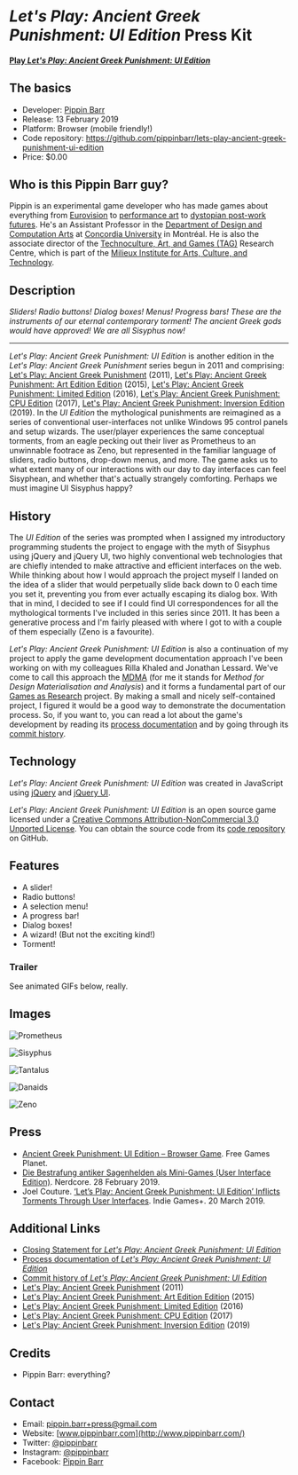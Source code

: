 # _Let's Play: Ancient Greek Punishment: UI Edition_ Press Kit

#### [Play _Let's Play: Ancient Greek Punishment: UI Edition_](https://pippinbarr.github.io/lets-play-ancient-greek-punishment-ui-edition)

## The basics

* Developer: [Pippin Barr](http://www.pippinbarr.com/)
* Release: 13 February 2019
* Platform: Browser (mobile friendly!)
* Code repository: https://github.com/pippinbarr/lets-play-ancient-greek-punishment-ui-edition
* Price: $0.00

## Who is this Pippin Barr guy?

Pippin is an experimental game developer who has made games about everything from [Eurovision](http://www.pippinbarr.com/2012/03/27/epic-sax-game/) to [performance art](http://www.pippinbarr.com/2011/09/14/the-artist-is-present/) to [dystopian post-work futures](http://www.pippinbarr.com/games/2017/07/03/it-is-as-if-you-were-doing-work.html). He's an Assistant Professor in the [Department of Design and Computation Arts](http://www.concordia.ca/finearts/design.html) at [Concordia University](http://www.concordia.ca/) in Montréal. He is also the associate director of the [Technoculture, Art, and Games (TAG)](http://tag.hexagram.ca/) Research Centre, which is part of the [Milieux Institute for Arts, Culture, and Technology](http://milieux.concordia.ca/).

## Description

_Sliders! Radio buttons! Dialog boxes! Menus! Progress bars! These are the instruments of our eternal contemporary torment! The ancient Greek gods would have approved! We are all Sisyphus now!_

---

_Let's Play: Ancient Greek Punishment: UI Edition_ is another edition in the _Let's Play: Ancient Greek Punishment_ series begun in 2011 and comprising: [Let's Play: Ancient Greek Punishment](http://www.pippinbarr.com/games/letsplayancientgreekpunishment/LetsPlayAncientGreekPunishment.html) (2011), [Let's Play: Ancient Greek Punishment: Art Edition Edition](http://www.pippinbarr.com/games/letsplayletsplayancientgreekpunishmentarteditionedition/) (2015), [Let's Play: Ancient Greek Punishment: Limited Edition](http://www.pippinbarr.com/games/letsplayancientgreekpunishmentlimitededition/) (2016), [Let's Play: Ancient Greek Punishment: CPU Edition](http://pippinbarr.github.io/letsplayancientgreekpunishmentcpuedition/) (2017), [Let's Play: Ancient Greek Punishment: Inversion Edition](https://pippinbarr.github.io/lets-play-ancient-greek-punishment-inversion-edition) (2019). In the _UI Edition_ the mythological punishments are reimagined as a series of conventional user-interfaces not unlike Windows 95 control panels and setup wizards. The user/player experiences the same conceptual torments, from an eagle pecking out their liver as Prometheus to an unwinnable footrace as Zeno, but represented in the familiar language of sliders, radio buttons, drop-down menus, and more. The game asks us to what extent many of our interactions with our day to day interfaces can feel Sisyphean, and whether that's actually strangely comforting. Perhaps we must imagine UI Sisyphus happy?

## History

The _UI Edition_ of the series was prompted when I assigned my introductory programming students the project to engage with the myth of Sisyphus using jQuery and jQuery UI, two highly conventional web technologies that are chiefly intended to make attractive and efficient interfaces on the web. While thinking about how I would approach the project myself I landed on the idea of a slider that would perpetually slide back down to 0 each time you set it, preventing you from ever actually escaping its dialog box. With that in mind, I decided to see if I could find UI correspondences for all the mythological torments I've included in this series since 2011. It has been a generative process and I'm fairly pleased with where I got to with a couple of them especially (Zeno is a favourite).

_Let's Play: Ancient Greek Punishment: UI Edition_ is also a continuation of my project to apply the game development documentation approach I've been working on with my colleagues Rilla Khaled and Jonathan Lessard. We've come to call this approach the [MDMA](http://www.gamesasresearch.com/mdma) (for me it stands for _Method for Design Materialisation and Analysis_) and it forms a fundamental part of our [Games as Research](http://www.gamesasresearch.com/) project. By making a small and nicely self-contained project, I figured it would be a good way to demonstrate the documentation process. So, if you want to, you can read a lot about the game's development by reading its [process documentation](https://github.com/pippinbarr/lets-play-ancient-greek-punishment-ui-edition/blob/master/process/README.md) and by going through its [commit history](https://github.com/pippinbarr/lets-play-ancient-greek-punishment-ui-edition/commits/master).

## Technology

_Let's Play: Ancient Greek Punishment: UI Edition_ was created in JavaScript using [jQuery](https://www.jquery.com/) and [jQuery UI](https://www.jqueryui.com/).

_Let's Play: Ancient Greek Punishment: UI Edition_ is an open source game licensed under a [Creative Commons Attribution-NonCommercial 3.0 Unported License](http://creativecommons.org/licenses/by-nc/3.0/). You can obtain the source code from its [code repository](https://github.com/pippinbarr/lets-play-ancient-greek-punishment-ui-edition) on GitHub.

## Features

- A slider!
- Radio buttons!
- A selection menu!
- A progress bar!
- Dialog boxes!
- A wizard! (But not the exciting kind!)
- Torment!

### Trailer

See animated GIFs below, really.

## Images

![Prometheus](images/prometheus-ui.gif)

![Sisyphus](images/sisyphus-ui.gif)

![Tantalus](images/tantalus-ui.gif)

![Danaids](images/danaids-ui.gif)

![Zeno](images/zeno-ui.gif)

## Press

- [Ancient Greek Punishment: UI Edition – Browser Game](https://www.freegameplanet.com/ancient-greek-punishment-ui-edition-browser-game/). Free Games Planet.
- [Die Bestrafung antiker Sagenhelden als Mini-Games (User Interface Edition)](https://nerdcore.de/2019/02/28/die-bestrafung-antiker-sagenhelden-als-mini-games-user-interface-edition/). Nerdcore. 28 February 2019.
- Joel Couture. [‘Let’s Play: Ancient Greek Punishment: UI Edition’ Inflicts Torments Through User Interfaces](https://indiegamesplus.com/2019/03/lets-play-ancient-greek-punishment-ui-edition-inflicts-torments-through-user-interfaces). Indie Games+. 20 March 2019.

## Additional Links

- [Closing Statement for _Let's Play: Ancient Greek Punishment: UI Edition_](https://github.com/pippinbarr/lets-play-ancient-greek-punishment-ui-edition/blob/master/process/closing-statement.md)
- [Process documentation of _Let's Play: Ancient Greek Punishment: UI Edition_](https://github.com/pippinbarr/lets-play-ancient-greek-punishment-ui-edition/blob/master/process/README.md)
- [Commit history of _Let's Play: Ancient Greek Punishment: UI Edition_](https://github.com/pippinbarr/lets-play-ancient-greek-punishment-ui-edition/commits/master)
- [Let's Play: Ancient Greek Punishment](http://www.pippinbarr.com/games/letsplayancientgreekpunishment/LetsPlayAncientGreekPunishment.html) (2011)
- [Let's Play: Ancient Greek Punishment: Art Edition Edition](http://www.pippinbarr.com/games/letsplayletsplayancientgreekpunishmentarteditionedition/) (2015)
- [Let's Play: Ancient Greek Punishment: Limited Edition](http://www.pippinbarr.com/games/letsplayancientgreekpunishmentlimitededition/) (2016)
- [Let's Play: Ancient Greek Punishment: CPU Edition](http://pippinbarr.github.io/letsplayancientgreekpunishmentcpuedition/) (2017)
- [Let's Play: Ancient Greek Punishment: Inversion Edition](https://pippinbarr.github.io/lets-play-ancient-greek-punishment-inversion-edition) (2019)

## Credits

* Pippin Barr: everything?

## Contact

* Email: [pippin.barr+press@gmail.com](mailto:pippin.barr+press@gmail.com)
* Website: [www.pippinbarr.com](http://www.pippinbarr.com/)
* Twitter: [@pippinbarr](https://www.twitter.com/pippinbarr)
* Instagram: [@pippinbarr](https://www.instagram.com/pippinbarr)
* Facebook: [Pippin Barr](http://www.facebook.com/pippin.barr)
